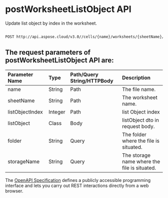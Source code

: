 # **postWorksheetListObject API**

Update list object by index in the worksheet. 

```bash

POST http://api.aspose.cloud/v3.0//cells/{name}/worksheets/{sheetName}/listobjects/{listObjectIndex}

```

## The request parameters of **postWorksheetListObject** API are: 

| Parameter Name | Type | Path/Query String/HTTPBody | Description | 
| :- | :- | :- |:- | 
|name|String|Path|The file name.|
|sheetName|String|Path|The worksheet name.|
|listObjectIndex|Integer|Path|list Object index|
|listObject|Class|Body|listObject dto in request body.|
|folder|String|Query|The folder where the file is situated.|
|storageName|String|Query|The storage name where the file is situated.|


The [OpenAPI Specification](https://reference.aspose.cloud/cells/#/ListObjectsController/PostWorksheetListObject) defines a publicly accessible programming interface and lets you carry out REST interactions directly from a web browser.
